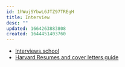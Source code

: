 ```yaml
---
id: 1hWujSYbwL6JTZ97TREgH
title: Interview
desc: ""
updated: 1664263883808
created: 1644451403760
---
```


- [Interviews.school](https://interviews.school/)
- [Harvard Resumes and cover letters guide](https://hwpi.harvard.edu/files/ocs/files/hes-resume-cover-letter-guide.pdf)
